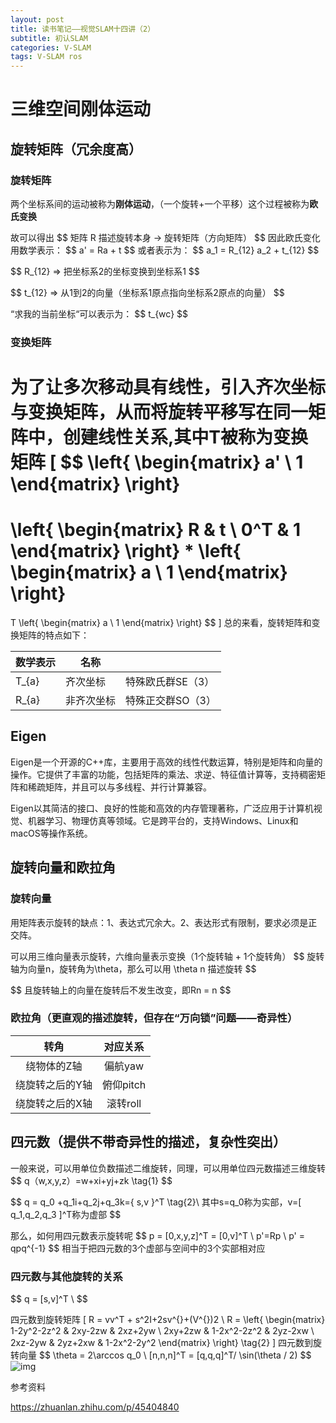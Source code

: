 ```yaml
---
layout: post
title: 读书笔记——视觉SLAM十四讲（2）
subtitle: 初认SLAM
categories: V-SLAM
tags: V-SLAM ros
---
```


# 三维空间刚体运动

## 旋转矩阵（冗余度高）

### 旋转矩阵

两个坐标系间的运动被称为**刚体运动**，（一个旋转+一个平移）这个过程被称为**欧氏变换**

故可以得出
\$\$
矩阵 R 描述旋转本身 -> 旋转矩阵（方向矩阵）
\$\$
因此欧氏变化用数学表示：
\$\$
a' = Ra + t
\$\$
或者表示为：
\$\$
a_1 = R_{12} a_2 + t_{12}
\$\$

\$\$
R_{12} => 把坐标系2的坐标变换到坐标系1
\$\$

\$\$
t_{12} => 从1到2的向量（坐标系1原点指向坐标系2原点的向量）
\$\$

“求我的当前坐标“可以表示为：
\$\$
t_{wc}
\$\$

### 变换矩阵

为了让多次移动具有线性，引入齐次坐标与变换矩阵，从而将旋转平移写在同一矩阵中，创建线性关系,其中T被称为变换矩阵
\[
$$
\left\{
\begin{matrix}
   a' \\
   1 
  \end{matrix}
\right\}
=
\left\{
\begin{matrix}
   R & t \\
   0^T & 1 
  \end{matrix}
\right\}
*
\left\{
\begin{matrix}
   a \\
   1 
  \end{matrix}
\right\}
  =
  T
  \left\{
\begin{matrix}
   a \\
   1 
  \end{matrix}
\right\}
$$
\]
总的来看，旋转矩阵和变换矩阵的特点如下：

| 数学表示 | 名称       |                   |
| -------- | ---------- | ----------------- |
| T_{a}    | 齐次坐标   | 特殊欧氏群SE（3） |
| R_{a}    | 非齐次坐标 | 特殊正交群SO（3） |



## Eigen

Eigen是一个开源的C++库，主要用于高效的线性代数运算，特别是矩阵和向量的操作。它提供了丰富的功能，包括矩阵的乘法、求逆、特征值计算等，支持稠密矩阵和稀疏矩阵，并且可以与多线程、并行计算兼容。

Eigen以其简洁的接口、良好的性能和高效的内存管理著称，广泛应用于计算机视觉、机器学习、物理仿真等领域。它是跨平台的，支持Windows、Linux和macOS等操作系统。



## 旋转向量和欧拉角

### 旋转向量

用矩阵表示旋转的缺点：1、表达式冗余大。2、表达形式有限制，要求必须是正交阵。

可以用三维向量表示旋转，六维向量表示变换（1个旋转轴 + 1个旋转角）
\$\$
旋转轴为向量n，旋转角为\theta，那么可以用 \theta n 描述旋转
\$\$

\$\$
且旋转轴上的向量在旋转后不发生改变，即Rn = n
\$\$

### 欧拉角（更直观的描述旋转，但存在“万向锁”问题——奇异性）

|      转角       | 对应关系  |
| :-------------: | :-------: |
|   绕物体的Z轴   |  偏航yaw  |
| 绕旋转之后的Y轴 | 俯仰pitch |
| 绕旋转之后的X轴 | 滚转roll  |



## 四元数（提供不带奇异性的描述，复杂性突出）

一般来说，可以用单位负数描述二维旋转，同理，可以用单位四元数描述三维旋转
\$\$
q（w,x,y,z）=w+xi+yj+zk \tag{1}
\$\$

\$\$
q = q_0 +q_1i+q_2j+q_3k=\{ s,v \}^T \tag{2}\\
其中s=q_0称为实部，v=[ q_1,q_2,q_3 ]^T称为虚部
\$\$

那么，如何用四元数表示旋转呢
\$\$
p = [0,x,y,z]^T = [0,v]^T \\
p'=Rp  \\
p' = qpq^{-1}
\$\$
相当于把四元数的3个虚部与空间中的3个实部相对应

### 四元数与其他旋转的关系

\$\$
q = [s,v]^T \\
\$\$

四元数到旋转矩阵
\[
R = vv^T + s^2I+2sv^{}+(V^{})2 \\
R = 
\left\{
 \begin{matrix}
   1-2y^2-2z^2 & 2xy-2zw & 2xz+2yw \\
   2xy+2zw & 1-2x^2-2z^2 & 2yz-2xw \\
   2xz-2yw & 2yz+2xw & 1-2x^2-2y^2
  \end{matrix}
  \right\} \tag{2}
\]
四元数到旋转向量
\$\$
\theta = 2\arccos q_0 \\
[n,n,n]^T = [q,q,q]^T/ \sin(\theta / 2)
\$\$
![img](https://pic1.zhimg.com/v2-16060cb3b34ed798427d4b1bfcd3c642_1440w.jpg)

参考资料

https://zhuanlan.zhihu.com/p/45404840
